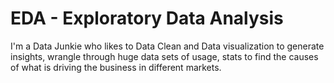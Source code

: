 # EDA - Exploratory Data Analysis


 I'm a Data Junkie who likes to Data Clean and Data visualization to generate insights, wrangle through huge data sets of usage, 
 stats to find the causes of what is driving the business in different markets. 

